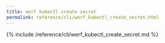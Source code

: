 ```yaml
---
title: werf kubectl create secret
permalink: reference/cli/werf_kubectl_create_secret.html
---
```


{% include /reference/cli/werf_kubectl_create_secret.md %}

